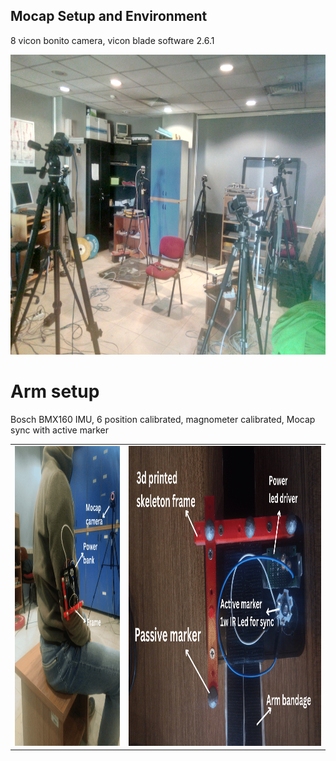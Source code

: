 ## Mocap Setup and Environment
8 vicon bonito camera, vicon blade software 2.6.1

<img src="imgs/environment.jpg" width="640" height="480" />

# Arm setup
Bosch BMX160 IMU, 6 position calibrated, magnometer calibrated, Mocap sync with active marker

<table>
  <tr>
    <td><img src="imgs/arm_setup_1.png" width="350" height="480" /></td>
    <td><img src="imgs/arm_setup_2.png" width="640" height="480" /></td>
  </tr>
</table>

